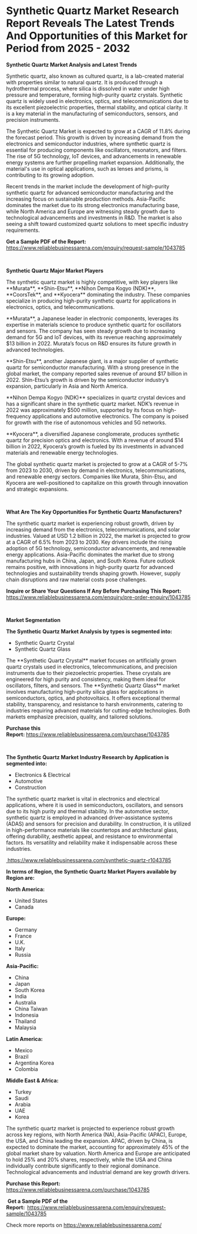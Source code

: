 <p><h1>Synthetic Quartz Market Research Report Reveals The Latest Trends And Opportunities of this Market for Period from 2025 - 2032</h1></p><p><strong>Synthetic Quartz Market Analysis and Latest Trends</strong></p>
<p><p>Synthetic quartz, also known as cultured quartz, is a lab-created material with properties similar to natural quartz. It is produced through a hydrothermal process, where silica is dissolved in water under high pressure and temperature, forming high-purity quartz crystals. Synthetic quartz is widely used in electronics, optics, and telecommunications due to its excellent piezoelectric properties, thermal stability, and optical clarity. It is a key material in the manufacturing of semiconductors, sensors, and precision instruments.</p><p>The Synthetic Quartz Market is expected to grow at a CAGR of 11.8% during the forecast period. This growth is driven by increasing demand from the electronics and semiconductor industries, where synthetic quartz is essential for producing components like oscillators, resonators, and filters. The rise of 5G technology, IoT devices, and advancements in renewable energy systems are further propelling market expansion. Additionally, the material's use in optical applications, such as lenses and prisms, is contributing to its growing adoption.</p><p>Recent trends in the market include the development of high-purity synthetic quartz for advanced semiconductor manufacturing and the increasing focus on sustainable production methods. Asia-Pacific dominates the market due to its strong electronics manufacturing base, while North America and Europe are witnessing steady growth due to technological advancements and investments in R&D. The market is also seeing a shift toward customized quartz solutions to meet specific industry requirements.</p></p>
<p><strong>Get a Sample PDF of the Report:&nbsp;</strong> <a href="https://www.reliablebusinessarena.com/enquiry/request-sample/1043785?utm_campaign=2202&utm_medium=2&utm_source=Github&utm_content=ia&utm_term=25012025&utm_id=synthetic-quartz">https://www.reliablebusinessarena.com/enquiry/request-sample/1043785</a></p>
<p>&nbsp;</p>
<p><strong>Synthetic Quartz Major Market Players</strong></p>
<p><p>The synthetic quartz market is highly competitive, with key players like **Murata**, **Shin-Etsu**, **Nihon Dempa Kogyo (NDK)**, **CoorsTek**, and **Kyocera** dominating the industry. These companies specialize in producing high-purity synthetic quartz for applications in electronics, optics, and telecommunications.</p><p>**Murata**, a Japanese leader in electronic components, leverages its expertise in materials science to produce synthetic quartz for oscillators and sensors. The company has seen steady growth due to increasing demand for 5G and IoT devices, with its revenue reaching approximately $13 billion in 2022. Murata’s focus on R&D ensures its future growth in advanced technologies.</p><p>**Shin-Etsu**, another Japanese giant, is a major supplier of synthetic quartz for semiconductor manufacturing. With a strong presence in the global market, the company reported sales revenue of around $17 billion in 2022. Shin-Etsu’s growth is driven by the semiconductor industry’s expansion, particularly in Asia and North America.</p><p>**Nihon Dempa Kogyo (NDK)** specializes in quartz crystal devices and has a significant share in the synthetic quartz market. NDK’s revenue in 2022 was approximately $500 million, supported by its focus on high-frequency applications and automotive electronics. The company is poised for growth with the rise of autonomous vehicles and 5G networks.</p><p>**Kyocera**, a diversified Japanese conglomerate, produces synthetic quartz for precision optics and electronics. With a revenue of around $14 billion in 2022, Kyocera’s growth is fueled by its investments in advanced materials and renewable energy technologies.</p><p>The global synthetic quartz market is projected to grow at a CAGR of 5-7% from 2023 to 2030, driven by demand in electronics, telecommunications, and renewable energy sectors. Companies like Murata, Shin-Etsu, and Kyocera are well-positioned to capitalize on this growth through innovation and strategic expansions.</p></p>
<p>&nbsp;</p>
<p><strong>What Are The Key Opportunities For Synthetic Quartz Manufacturers?</strong></p>
<p><p>The synthetic quartz market is experiencing robust growth, driven by increasing demand from the electronics, telecommunications, and solar industries. Valued at USD 1.2 billion in 2022, the market is projected to grow at a CAGR of 6.5% from 2023 to 2030. Key drivers include the rising adoption of 5G technology, semiconductor advancements, and renewable energy applications. Asia-Pacific dominates the market due to strong manufacturing hubs in China, Japan, and South Korea. Future outlook remains positive, with innovations in high-purity quartz for advanced technologies and sustainability trends shaping growth. However, supply chain disruptions and raw material costs pose challenges.</p></p>
<p><strong>Inquire or Share Your Questions If Any Before Purchasing This Report:</strong> <a href="https://www.reliablebusinessarena.com/enquiry/pre-order-enquiry/1043785?utm_campaign=2202&utm_medium=2&utm_source=Github&utm_content=ia&utm_term=25012025&utm_id=synthetic-quartz">https://www.reliablebusinessarena.com/enquiry/pre-order-enquiry/1043785</a></p>
<p>&nbsp;</p>
<p><strong>Market Segmentation</strong></p>
<p><strong>The Synthetic Quartz Market Analysis by types is segmented into:</strong></p>
<p><ul><li>Synthetic Quartz Crystal</li><li>Synthetic Quartz Glass</li></ul></p>
<p><p>The **Synthetic Quartz Crystal** market focuses on artificially grown quartz crystals used in electronics, telecommunications, and precision instruments due to their piezoelectric properties. These crystals are engineered for high purity and consistency, making them ideal for oscillators, filters, and sensors. The **Synthetic Quartz Glass** market involves manufacturing high-purity silica glass for applications in semiconductors, optics, and photovoltaics. It offers exceptional thermal stability, transparency, and resistance to harsh environments, catering to industries requiring advanced materials for cutting-edge technologies. Both markets emphasize precision, quality, and tailored solutions.</p></p>
<p><strong>Purchase this Report:&nbsp;</strong><a href="https://www.reliablebusinessarena.com/purchase/1043785?utm_campaign=2202&utm_medium=2&utm_source=Github&utm_content=ia&utm_term=25012025&utm_id=synthetic-quartz">https://www.reliablebusinessarena.com/purchase/1043785</a></p>
<p>&nbsp;</p>
<p><strong>The Synthetic Quartz Market Industry Research by Application is segmented into:</strong></p>
<p><ul><li>Electronics & Electrical</li><li>Automotive</li><li>Construction</li></ul></p>
<p><p>The synthetic quartz market is vital in electronics and electrical applications, where it is used in semiconductors, oscillators, and sensors due to its high purity and thermal stability. In the automotive sector, synthetic quartz is employed in advanced driver-assistance systems (ADAS) and sensors for precision and durability. In construction, it is utilized in high-performance materials like countertops and architectural glass, offering durability, aesthetic appeal, and resistance to environmental factors. Its versatility and reliability make it indispensable across these industries.</p></p>
<p><a href="https://www.reliablebusinessarena.com/synthetic-quartz-r1043785?utm_campaign=2202&utm_medium=2&utm_source=Github&utm_content=ia&utm_term=25012025&utm_id=synthetic-quartz">&nbsp;https://www.reliablebusinessarena.com/synthetic-quartz-r1043785</a></p>
<p><strong>In terms of Region, the Synthetic Quartz Market Players available by Region are:</strong></p>
<p>
    <p> <strong> North America: </strong>
        <ul>
            <li>United States</li>
            <li>Canada</li>
        </ul>
        </p> 
    <p> <strong> Europe: </strong>
        <ul>
            <li>Germany</li>
            <li>France</li>
            <li>U.K.</li>
            <li>Italy</li>
            <li>Russia</li>
        </ul>
        </p> 
    <p> <strong> Asia-Pacific: </strong>
        <ul>
            <li>China</li>
            <li>Japan</li>
            <li>South Korea</li>
            <li>India</li>
            <li>Australia</li>
            <li>China Taiwan</li>
            <li>Indonesia</li>
            <li>Thailand</li>
            <li>Malaysia</li>
        </ul>
        </p> 
    <p> <strong> Latin America: </strong>
        <ul>
            <li>Mexico</li>
            <li>Brazil</li>
            <li>Argentina Korea</li>
            <li>Colombia</li>
        </ul>
        </p> 
    <p> <strong> Middle East & Africa: </strong>
        <ul>
            <li>Turkey</li>
            <li>Saudi</li>
            <li>Arabia</li>
            <li>UAE</li>
            <li>Korea</li>
        </ul>
    </p>
    </p>
<p><p>The synthetic quartz market is projected to experience robust growth across key regions, with North America (NA), Asia-Pacific (APAC), Europe, the USA, and China leading the expansion. APAC, driven by China, is expected to dominate the market, accounting for approximately 45% of the global market share by valuation. North America and Europe are anticipated to hold 25% and 20% shares, respectively, while the USA and China individually contribute significantly to their regional dominance. Technological advancements and industrial demand are key growth drivers.</p></p>
<p><strong>Purchase this Report: </strong><a href="https://www.reliablebusinessarena.com/purchase/1043785?utm_campaign=2202&utm_medium=2&utm_source=Github&utm_content=ia&utm_term=25012025&utm_id=synthetic-quartz">https://www.reliablebusinessarena.com/purchase/1043785</a></p>
<p>&nbsp;<strong>Get a Sample PDF of the Report:&nbsp;&nbsp;</strong><a href="https://www.reliablebusinessarena.com/enquiry/request-sample/1043785?utm_campaign=2202&utm_medium=2&utm_source=Github&utm_content=ia&utm_term=25012025&utm_id=synthetic-quartz">https://www.reliablebusinessarena.com/enquiry/request-sample/1043785</a></p>
<p><strong></strong></p>
<p>Check more reports on <a href="https://www.reliablebusinessarena.com/?utm_campaign=2202&utm_medium=2&utm_source=Github&utm_content=ia&utm_term=25012025&utm_id=synthetic-quartz">https://www.reliablebusinessarena.com/</a></p>